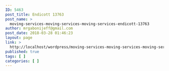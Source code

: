 ```yaml
---
ID: 5463
post_title: Endicott 13763
post_name: >
  moving-services-moving-services-moving-services-endicott-13763
author: mrgabonijeff@gmail.com
post_date: 2018-03-28 01:46:23
layout: page
link: >
  http://localhost/wordpress/moving-services-moving-services-moving-services-endicott-13763/
published: true
tags: [ ]
categories: [ ]
---
```


